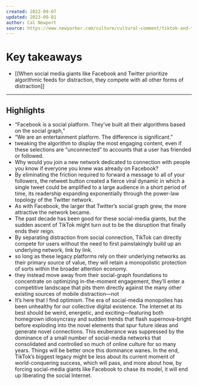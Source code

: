 ```yaml
---
created: 2022-09-07
updated: 2023-09-01
author: Cal Newport
source: https://www.newyorker.com/culture/cultural-comment/tiktok-and-the-fall-of-the-social-media-giants
---
```

# Key takeaways
- [[When social media giants like Facebook and Twitter prioritize algorithmic feeds for distraction, they compete with all other forms of distraction]]

---

## Highlights
- “Facebook is a social platform. They’ve built all their algorithms based on the social graph,”
- “We are an entertainment platform. The difference is significant.”
- tweaking the algorithm to display the most engaging content, even if these selections are “unconnected” to accounts that a user has friended or followed.
- Why would you join a new network dedicated to connection with people you know if everyone you knew was already on Facebook?
- By eliminating the friction required to forward a message to all of your followers, the retweet button created a fierce viral dynamic in which a single tweet could be amplified to a large audience in a short period of time, its readership expanding exponentially through the power-law topology of the Twitter network.
- As with Facebook, the larger that Twitter’s social graph grew, the more attractive the network became.
- The past decade has been good for these social-media giants, but the sudden ascent of TikTok might turn out to be the disruption that finally ends their reign.
- By separating distraction from social connection, TikTok can directly compete for users without the need to first painstakingly build up an underlying network, link by link.
- so long as these legacy platforms rely on their underlying networks as their primary source of value, they will retain a monopolistic protection of sorts within the broader attention economy.
- they instead move away from their social-graph foundations to concentrate on optimizing in-the-moment engagement, they’ll enter a competitive landscape that pits them directly against the many other existing sources of mobile distraction—not
- It’s here that I find optimism. The era of social-media monopolies has been unhealthy for our collective digital existence. The Internet at its best should be weird, energetic, and exciting—featuring both homegrown idiosyncrasy and sudden trends that flash supernova-bright before exploding into the novel elements that spur future ideas and generate novel connections. This exuberance was suppressed by the dominance of a small number of social-media networks that consolidated and controlled so much of online culture for so many years. Things will be better once this dominance wanes. In the end, TikTok’s biggest legacy might be less about its current moment of world-conquering success, which will pass, and more about how, by forcing social-media giants like Facebook to chase its model, it will end up liberating the social Internet.
